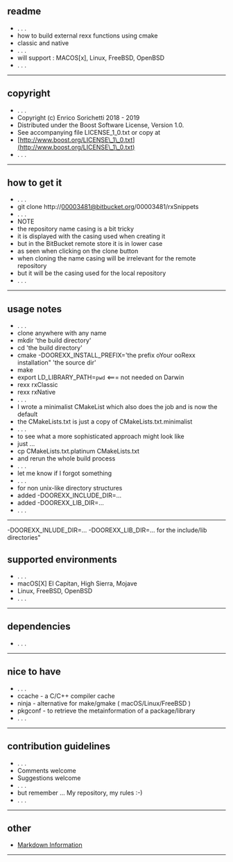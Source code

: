 ##  readme
*   . . .
*   how to build external rexx functions using cmake
*   classic and native
*   . . .
*   will support  : MACOS[x], Linux, FreeBSD, OpenBSD
*   . . .
* * *

##  copyright
*   . . .
*   Copyright (c) Enrico Sorichetti 2018 - 2019
*   Distributed under the Boost Software License, Version 1.0.
*   See accompanying file LICENSE\_1\_0.txt or copy at
*   [http://www.boost.org/LICENSE\_1\_0.txt](http://www.boost.org/LICENSE\_1\_0.txt)
*   . . .
* * *

##  how to get it
*   . . .
*   git clone http://00003481@bitbucket.org/00003481/rxSnippets
*   . . .
*   NOTE
*   the repository name casing is a bit tricky
*   it is displayed with the casing used when creating it
*   but in the BitBucket remote store it is in lower case
*   as seen when clicking on the clone button
*   when cloning the name casing will be irrelevant for the remote repository
*   but it will be the casing used for the local repository
*   . . .
* * *

##  usage notes
*   . . .
*   clone anywhere with any name
*   mkdir  'the build directory'
*   cd  'the build directory'
*   cmake -DOOREXX_INSTALL_PREFIX='the prefix oYour ooRexx installation" 'the source dir'
*   make
*   export LD_LIBRARY_PATH=`pwd`    <=== not needed on Darwin
*   rexx rxClassic
*   rexx rxNative
*   . . .
*   I wrote a minimalist CMakeList  which also does the job and is now the default
*   the CMakeLists.txt is just a copy of CMakeLists.txt.minimalist
*   . . .
*   to see what a more sophisticated approach might look like
*   just ...
*   cp CMakeLists.txt.platinum CMakeLists.txt
*   and rerun the whole build process
*   . . .
*   let me know if I forgot something
*   . . .
*   for non unix-like directory structures
*   added -DOOREXX_INCLUDE_DIR=...
*   added -DOOREXX_LIB_DIR=...
*   . . .
* * *
-DOOREXX_INLUDE_DIR=... -DOOREXX_LIB_DIR=... for the include/lib directories"

##  supported environments
*   . . .
*   macOS[X] El Capitan, High Sierra, Mojave
*   Linux, FreeBSD, OpenBSD
*   . . .
* * *

##  dependencies
*   . . .
* * *

##  nice to have
*   . . .
*   ccache  - a C/C++ compiler cache
*   ninja   - alternative for make/gmake ( macOS/Linux/FreeBSD )
*   pkgconf - to retrieve the metainformation of a package/library
*   . . .
* * *

##  contribution guidelines
*   . . .
*   Comments welcome
*   Suggestions welcome
*   . . .
*   but remember ... My repository, my rules :-)
*   . . .
* * *

##  other
*   [Markdown Information](https://bitbucket.org/tutorials/markdowndemo)
* * *

